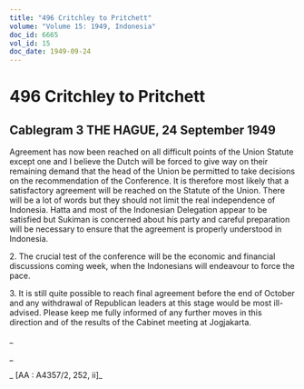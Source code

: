 ```yaml
---
title: "496 Critchley to Pritchett"
volume: "Volume 15: 1949, Indonesia"
doc_id: 6665
vol_id: 15
doc_date: 1949-09-24
---
```


# 496 Critchley to Pritchett

## Cablegram 3 THE HAGUE, 24 September 1949

Agreement has now been reached on all difficult points of the Union Statute except one and I believe the Dutch will be forced to give way on their remaining demand that the head of the Union be permitted to take decisions on the recommendation of the Conference. It is therefore most likely that a satisfactory agreement will be reached on the Statute of the Union. There will be a lot of words but they should not limit the real independence of Indonesia. Hatta and most of the Indonesian Delegation appear to be satisfied but Sukiman is concerned about his party and careful preparation will be necessary to ensure that the agreement is properly understood in Indonesia.

2\. The crucial test of the conference will be the economic and financial discussions coming week, when the Indonesians will endeavour to force the pace.

3\. It is still quite possible to reach final agreement before the end of October and any withdrawal of Republican leaders at this stage would be most ill-advised. Please keep me fully informed of any further moves in this direction and of the results of the Cabinet meeting at Jogjakarta.

_

_

_ [AA : A4357/2, 252, ii]_
